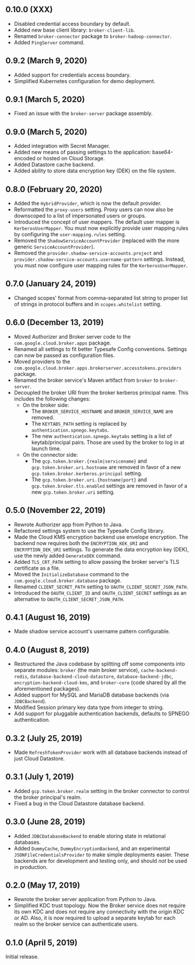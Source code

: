 ## 0.10.0 (XXX)

- Disabled credential access boundary by default.
- Added new base client library: `broker-client-lib`.
- Renamed `broker-connector` package to `broker-hadoop-connector`.
- Added `PingServer` command.

## 0.9.2 (March 9, 2020)

- Added support for credentials access boundary.
- Simplified Kubernetes configuration for demo deployment.

## 0.9.1 (March 5, 2020)

- Fixed an issue with the `broker-server` package assembly.

## 0.9.0 (March 5, 2020)

- Added integration with Secret Manager.
- Added new means of passing settings to the application: base64-encoded or hosted on Cloud Storage.
- Added Datastore cache backend.
- Added ability to store data encryption key (DEK) on the file system.

## 0.8.0 (February 20, 2020)

- Added the `HybridProvider`, which is now the default provider.
- Reformatted the `proxy-users` setting. Proxy users can now also be downscoped to a list of impersonated users or
  groups.
- Introduced the concept of user mappers. The default user mapper is `KerberosUserMapper`. You must now explicitly
  provide user mapping rules by configuring the `user-mapping.rules` setting.
- Removed the `ShadowServiceAccountProvider` (replaced with the more generic `ServiceAccountProvider`).
- Removed the `provider.shadow-service-accounts.project` and `provider.shadow-service-accounts.username-pattern`
  settings. Instead, you must now configure user mapping rules for the `KerberosUserMapper`.

## 0.7.0 (January 24, 2019)

- Changed scopes' format from comma-separated list string to proper list of strings in protocol buffers and in
  `scopes.whitelist` setting.

## 0.6.0 (December 13, 2019)

- Moved Authorizer and Broker server code to the `com.google.cloud.broker.apps` package. 
- Renamed all settings to fit better Typesafe Config conventions. Settings can now be passed as configuration files.
- Moved providers to the `com.google.cloud.broker.apps.brokerserver.accesstokens.providers` package.
- Renamed the broker service's Maven artifact from `broker` to `broker-server`.
- Decoupled the broker URI from the broker kerberos principal name. This includes the following changes:
  * On the broker side:
    - The `BROKER_SERVICE_HOSTNAME` and `BROKER_SERVICE_NAME` are removed.
    - The `KEYTABS_PATH` setting is replaced by `authentication.spnego.keytabs`.
    - The new `authentication.spnego.keytabs` setting is a list of keytab/principal pairs. Those are used by the broker
      to log in at launch time.
  * On the connector side:
    - The `gcp.token.broker.{realm|servicename}` and `gcp.token.broker.uri.hostname` are removed in favor of a
      new `gcp.token.broker.kerberos.principal` setting.
    - The `gcp.token.broker.uri.{hostname|port}` and `gcp.token.broker.tls.enabled` settings are removed in
      favor of a new `gcp.token.broker.uri` setting.

## 0.5.0 (November 22, 2019)

- Rewrote Authorizer app from Python to Java.
- Refactored settings system to use the Typesafe Config library.
- Made the Cloud KMS encryption backend use envelope encryption. The backend now requires
  both the `ENCRYPTION_KEK_URI` and `ENCRYPTION_DEK_URI` settings. To generate the data
  encryption key (DEK), use the newly added `GenerateDEK` command.
- Added `TLS_CRT_PATH` setting to allow passing the broker server's TLS certificate as a file.
- Moved the `InitializeDatabase` command to the `com.google.cloud.broker.database` package.
- Renamed `CLIENT_SECRET_PATH` setting to `OAUTH_CLIENT_SECRET_JSON_PATH`.
- Introduced the `OAUTH_CLIENT_ID` and `OAUTH_CLIENT_SECRET` settings as an alternative
  to `OAUTH_CLIENT_SECRET_JSON_PATH`.


## 0.4.1 (August 16, 2019)

- Made shadow service account's username pattern configurable.

## 0.4.0 (August 8, 2019)

- Restructured the Java codebase by splitting off some components into separate modules:
  `broker` (the main broker service), `cache-backend-redis`, `database-backend-cloud-datastore`,
  `database-backend-jdbc`, `encryption-backend-cloud-kms`, and `broker-core` (code shared by all the
  aforementioned packages).
- Added support for MySQL and MariaDB database backends (via `JDBCBackend`).
- Modified Session primary key data type from integer to string.
- Add support for pluggable authentication backends, defaults to SPNEGO authentication.

## 0.3.2 (July 25, 2019)

- Made `RefreshTokenProvider` work with all database backends instead of just Cloud Datastore.

## 0.3.1 (July 1, 2019)

- Added `gcp.token.broker.realm` setting in the broker connector to control
  the broker principal's realm.
- Fixed a bug in the Cloud Datastore database backend.

## 0.3.0 (June 28, 2019)

- Added `JDBCDatabaseBackend` to enable storing state in relational databases.
- Added `DummyCache`, `DummyEncryptionBackend`, and an experimental
  `JSONFileCredentialsProvider` to make simple deployments easier.
  These backends are for development and testing only, and should *not*
  be used in production.

## 0.2.0 (May 17, 2019)

- Rewrote the broker server application from Python to Java.
- Simplified KDC trust topology. Now the Broker service does not
  require its own KDC and does not require any connectivity with the
  origin KDC or AD. Also, it is now required to upload a separate
  keytab for each realm so the broker service can authenticate users.

## 0.1.0 (April 5, 2019)

Initial release.
